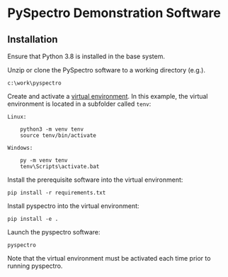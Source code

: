# PySpectro Demonstration Software

## Installation

Ensure that Python 3.8 is installed in the base system.

Unzip or clone the PySpectro software to a working directory (e.g.).

    c:\work\pyspectro

Create and activate a [virtual environment](https://docs.python.org/3/library/venv.html).  In this example, the virtual environment is 
located in a subfolder called `tenv`:

    Linux:
    
        python3 -m venv tenv
        source tenv/bin/activate
    
    Windows:
    
        py -m venv tenv
        tenv\Scripts\activate.bat

Install the prerequisite software into the virtual environment:

    pip install -r requirements.txt

Install pyspectro into the virtual environment:

    pip install -e .

Launch the pyspectro software:

    pyspectro

Note that the virtual environment must be activated each time prior to running pyspectro.